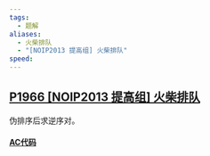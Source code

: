 ```yaml
---
tags:
  - 题解
aliases:
  - 火柴排队
  - "[NOIP2013 提高组] 火柴排队"
speed:
---
```

## [P1966 \[NOIP2013 提高组\] 火柴排队](https://www.luogu.com.cn/problem/P1966)

伪排序后求逆序对。

#### [AC代码]()

```cpp

```

